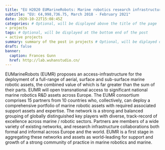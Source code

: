 ```yaml
---
title: "EU H2020 EUMarineRobots: Marine robotics research infrastructure network"
subtitle: "EU: €4,998,736.75, March 2018 - February 2021"
date: 2020-10-22T15:08:45Z
categories: # Optional, will be displayed above the title of the page
- projects
tags: # Optional, will be displayed at the bottom end of the post
- active projects
summary: summary of the post in projects # Optional, will be diplayed on the homepage; remove this line to generate an automatic summary (see https://gohugo.io/content-management/summaries/)
draft: false
banner:
  caption: Frances Gunn
  href: http://lab.wuhanstudio.cn/
---
```


EUMarineRobots (EUMR) proposes an access-infrastructure for the deployment of a full-range of aerial, surface and sub-surface marine robotic assets, the combined value of which is far greater than the sum of their parts. EUMR will open transnational access to significant national marine robotics R&D assets across Europe. The EUMR consortium comprises 15 partners from 10 countries who, collectively, can deploy a comprehensive portfolio of marine robotic assets with required associated support assets and expertise. The network is a strong and balanced grouping of globally distinguished key players with diverse, track-record of excellence across marine / robotic sectors. Partners are members of a wide variety of existing networks, and research infrastructure collaborations both formal and informal across Europe and the world. EUMR is a first stage in aggregating these networks and assets as world-leading for support and growth of a strong community of practice in marine robotics and marine.
